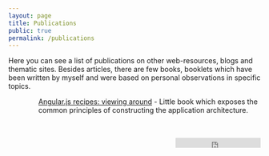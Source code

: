 ```yaml
---
layout: page
title: Publications
public: true
permalink: /publications
---
```


Here you can see a list of publications on other web-resources, blogs and thematic sites. Besides articles, there are few books, booklets which have been written by myself and were based on personal observations in specific topics.

<div style="float:left;background:url('images/icons/bookIcon.png') no-repeat;width:50px;height:71px;margin:0 10px 0 0;"></div>

[Angular.js recipes: viewing around](https://github.com/asduser/angularjs-recipes) - Little book which exposes the common principles of constructing the application architecture.

<div style="clear:both;padding:10px 0 0 0;" align="right">
	<iframe src="https://ghbtns.com/github-btn.html?user=asduser&repo=angularjs-recipes&type=star&count=true" frameborder="0" scrolling="0" width="170px" height="20px"></iframe>
</div>